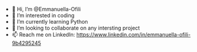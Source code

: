 - 👋 Hi, I’m @Emmanuella-Ofili
- 👀 I’m interested in coding
- 🌱 I’m currently learning Python
- 💞️ I’m looking to collaborate on any intersting project
- 📫 Reach me on LinkedIn: https://www.linkedin.com/in/emmanuella-ofili-9b4295245

<!---
Emmanuella-Ofili/Emmanuella-Ofili is a ✨ special ✨ repository because its `README.md` (this file) appears on your GitHub profile.
You can click the Preview link to take a look at your changes.
--->
